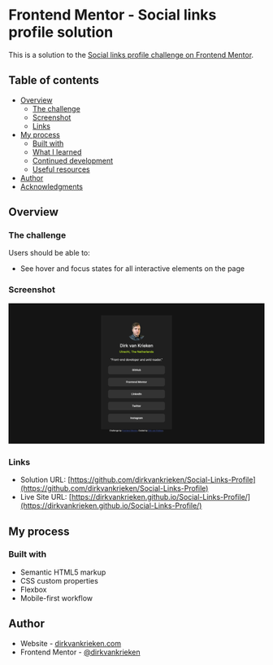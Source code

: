# Frontend Mentor - Social links profile solution

This is a solution to the [Social links profile challenge on Frontend Mentor](https://www.frontendmentor.io/challenges/social-links-profile-UG32l9m6dQ).

## Table of contents

- [Overview](#overview)
  - [The challenge](#the-challenge)
  - [Screenshot](#screenshot)
  - [Links](#links)
- [My process](#my-process)
  - [Built with](#built-with)
  - [What I learned](#what-i-learned)
  - [Continued development](#continued-development)
  - [Useful resources](#useful-resources)
- [Author](#author)
- [Acknowledgments](#acknowledgments)

## Overview

### The challenge

Users should be able to:

- See hover and focus states for all interactive elements on the page

### Screenshot

![](./screenshot.png)

### Links

- Solution URL: [https://github.com/dirkvankrieken/Social-Links-Profile](https://github.com/dirkvankrieken/Social-Links-Profile)
- Live Site URL: [https://dirkvankrieken.github.io/Social-Links-Profile/](https://dirkvankrieken.github.io/Social-Links-Profile/)

## My process

### Built with

- Semantic HTML5 markup
- CSS custom properties
- Flexbox
- Mobile-first workflow

## Author

- Website - [dirkvankrieken.com](https://dirkvankrieken.com)
- Frontend Mentor - [@dirkvankrieken](https://www.frontendmentor.io/profile/dirkvankrieken)

